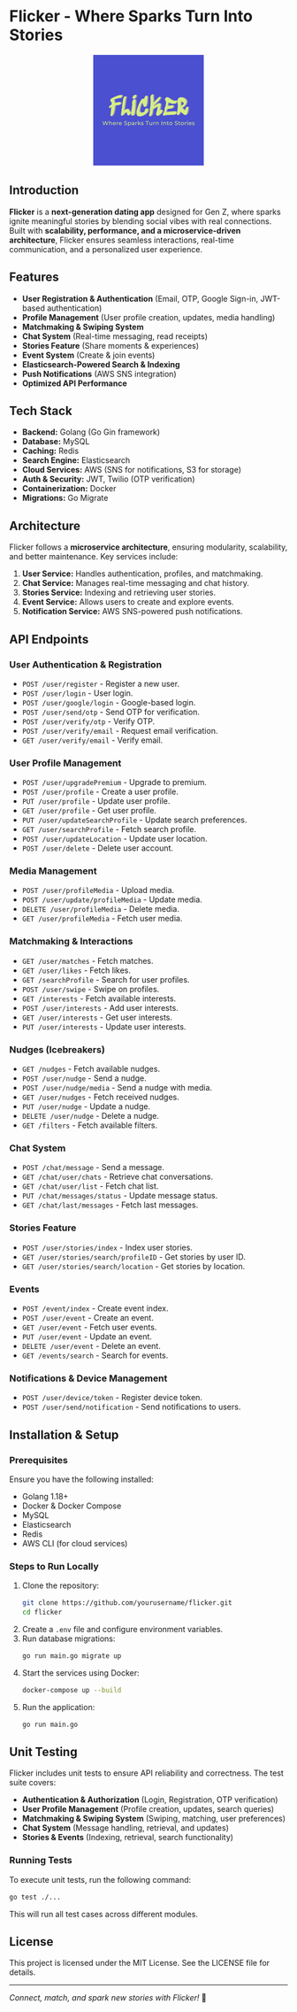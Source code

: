 # Flicker - Where Sparks Turn Into Stories

<!--  ![Flicker Logo](https://github.com/wanton-idol/Flicker/blob/main/assets/logo.png) --->
<p align="center">
  <img src="https://github.com/wanton-idol/Flicker/blob/main/assets/logo.png" alt="Flicker Logo" width="200">
</p>

## Introduction

**Flicker** is a **next-generation dating app** designed for Gen Z, where sparks ignite meaningful stories by blending social vibes with real connections. Built with **scalability, performance, and a microservice-driven architecture**, Flicker ensures seamless interactions, real-time communication, and a personalized user experience.

## Features

- **User Registration & Authentication** (Email, OTP, Google Sign-in, JWT-based authentication)
- **Profile Management** (User profile creation, updates, media handling)
- **Matchmaking & Swiping System**
- **Chat System** (Real-time messaging, read receipts)
- **Stories Feature** (Share moments & experiences)
- **Event System** (Create & join events)
- **Elasticsearch-Powered Search & Indexing**
- **Push Notifications** (AWS SNS integration)
- **Optimized API Performance**

## Tech Stack

- **Backend:** Golang (Go Gin framework)
- **Database:** MySQL
- **Caching:** Redis
- **Search Engine:** Elasticsearch
- **Cloud Services:** AWS (SNS for notifications, S3 for storage)
- **Auth & Security:** JWT, Twilio (OTP verification)
- **Containerization:** Docker
- **Migrations:** Go Migrate

## Architecture

Flicker follows a **microservice architecture**, ensuring modularity, scalability, and better maintenance. Key services include:

1. **User Service:** Handles authentication, profiles, and matchmaking.
2. **Chat Service:** Manages real-time messaging and chat history.
3. **Stories Service:** Indexing and retrieving user stories.
4. **Event Service:** Allows users to create and explore events.
5. **Notification Service:** AWS SNS-powered push notifications.

## API Endpoints

### User Authentication & Registration

- `POST /user/register` - Register a new user.
- `POST /user/login` - User login.
- `POST /user/google/login` - Google-based login.
- `POST /user/send/otp` - Send OTP for verification.
- `POST /user/verify/otp` - Verify OTP.
- `POST /user/verify/email` - Request email verification.
- `GET /user/verify/email` - Verify email.

### User Profile Management

- `POST /user/upgradePremium` - Upgrade to premium.
- `POST /user/profile` - Create a user profile.
- `PUT /user/profile` - Update user profile.
- `GET /user/profile` - Get user profile.
- `PUT /user/updateSearchProfile` - Update search preferences.
- `GET /user/searchProfile` - Fetch search profile.
- `POST /user/updateLocation` - Update user location.
- `POST /user/delete` - Delete user account.

### Media Management

- `POST /user/profileMedia` - Upload media.
- `POST /user/update/profileMedia` - Update media.
- `DELETE /user/profileMedia` - Delete media.
- `GET /user/profileMedia` - Fetch user media.

### Matchmaking & Interactions

- `GET /user/matches` - Fetch matches.
- `GET /user/likes` - Fetch likes.
- `GET /searchProfile` - Search for user profiles.
- `POST /user/swipe` - Swipe on profiles.
- `GET /interests` - Fetch available interests.
- `POST /user/interests` - Add user interests.
- `GET /user/interests` - Get user interests.
- `PUT /user/interests` - Update user interests.

### Nudges (Icebreakers)

- `GET /nudges` - Fetch available nudges.
- `POST /user/nudge` - Send a nudge.
- `POST /user/nudge/media` - Send a nudge with media.
- `GET /user/nudges` - Fetch received nudges.
- `PUT /user/nudge` - Update a nudge.
- `DELETE /user/nudge` - Delete a nudge.
- `GET /filters` - Fetch available filters.

### Chat System

- `POST /chat/message` - Send a message.
- `GET /chat/user/chats` - Retrieve chat conversations.
- `GET /chat/user/list` - Fetch chat list.
- `PUT /chat/messages/status` - Update message status.
- `GET /chat/last/messages` - Fetch last messages.

### Stories Feature

- `POST /user/stories/index` - Index user stories.
- `GET /user/stories/search/profileID` - Get stories by user ID.
- `GET /user/stories/search/location` - Get stories by location.

### Events

- `POST /event/index` - Create event index.
- `POST /user/event` - Create an event.
- `GET /user/event` - Fetch user events.
- `PUT /user/event` - Update an event.
- `DELETE /user/event` - Delete an event.
- `GET /events/search` - Search for events.

### Notifications & Device Management

- `POST /user/device/token` - Register device token.
- `POST /user/send/notification` - Send notifications to users.


## Installation & Setup

### Prerequisites

Ensure you have the following installed:
- Golang 1.18+
- Docker & Docker Compose
- MySQL
- Elasticsearch
- Redis
- AWS CLI (for cloud services)

### Steps to Run Locally

1. Clone the repository:
   ```sh
   git clone https://github.com/yourusername/flicker.git
   cd flicker
   ```
2. Create a `.env` file and configure environment variables.
3. Run database migrations:
   ```sh
   go run main.go migrate up
   ```
4. Start the services using Docker:
   ```sh
   docker-compose up --build
   ```
5. Run the application:
   ```sh
   go run main.go
   ```

## Unit Testing

Flicker includes unit tests to ensure API reliability and correctness. The test suite covers:

- **Authentication & Authorization** (Login, Registration, OTP verification)
- **User Profile Management** (Profile creation, updates, search queries)
- **Matchmaking & Swiping System** (Swiping, matching, user preferences)
- **Chat System** (Message handling, retrieval, and updates)
- **Stories & Events** (Indexing, retrieval, search functionality)

### Running Tests

To execute unit tests, run the following command:

```bash
go test ./...
```

This will run all test cases across different modules.


## License

This project is licensed under the MIT License. See the LICENSE file for details.

---
_Connect, match, and spark new stories with Flicker!_ 🚀
